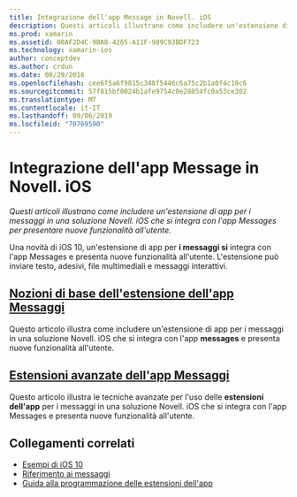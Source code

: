 ```yaml
---
title: Integrazione dell'app Message in Novell. iOS
description: Questi articoli illustrano come includere un'estensione di app per i messaggi in una soluzione Novell. iOS che si integra con l'app Messages per presentare nuove funzionalità all'utente.
ms.prod: xamarin
ms.assetid: 00AF2D4C-9BA8-4265-A11F-989C93BDF723
ms.technology: xamarin-ios
author: conceptdev
ms.author: crdun
ms.date: 08/29/2016
ms.openlocfilehash: cee6f5a6f9815c348f5446c6a75c2b1a0f4c10c6
ms.sourcegitcommit: 57f815bf0024b1afe9754c0e28054fc0a53ce302
ms.translationtype: MT
ms.contentlocale: it-IT
ms.lasthandoff: 09/06/2019
ms.locfileid: "70769590"
---
```

# <a name="message-app-integration-in-xamarinios"></a>Integrazione dell'app Message in Novell. iOS

_Questi articoli illustrano come includere un'estensione di app per i messaggi in una soluzione Novell. iOS che si integra con l'app Messages per presentare nuove funzionalità all'utente._

Una novità di iOS 10, un'estensione di app per **i messaggi si** integra con l'app Messages e presenta nuove funzionalità all'utente. L'estensione può inviare testo, adesivi, file multimediali e messaggi interattivi.

## <a name="message-app-extension-basicsiosplatformmessage-app-integrationintro-to-message-app-extensionsmd"></a>[Nozioni di base dell'estensione dell'app Messaggi](~/ios/platform/message-app-integration/intro-to-message-app-extensions.md)

Questo articolo illustra come includere un'estensione di app per i messaggi in una soluzione Novell. iOS che si integra con l'app **messages** e presenta nuove funzionalità all'utente.

## <a name="advanced-message-app-extensionsiosplatformmessage-app-integrationintro-to-message-app-extensionsmd"></a>[Estensioni avanzate dell'app Messaggi](~/ios/platform/message-app-integration/intro-to-message-app-extensions.md)

Questo articolo illustra le tecniche avanzate per l'uso delle **estensioni dell'app** per i messaggi in una soluzione Novell. iOS che si integra con l'app Messages e presenta nuove funzionalità all'utente.

## <a name="related-links"></a>Collegamenti correlati

- [Esempi di iOS 10](https://docs.microsoft.com/samples/browse/?products=xamarin&term=Xamarin.iOS+iOS10)
- [Riferimento ai messaggi](https://developer.apple.com/reference/messages)
- [Guida alla programmazione delle estensioni dell'app](https://developer.apple.com/library/prerelease/content/documentation/General/Conceptual/ExtensibilityPG/index.html#//apple_ref/doc/uid/TP40014214)
